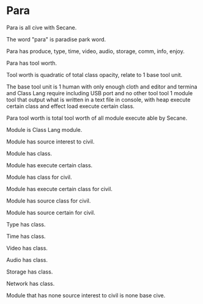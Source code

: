 # Para

Para is all cive with Secane.

The word "para" is paradise park word.

Para has produce, type, time, video, audio, storage, comm, info, enjoy.

Para has tool worth.

Tool worth is quadratic of total class opacity,
relate to 1 base tool unit.

The base tool unit is
1 human with only enough cloth and editor and termina and Class Lang require
including USB port and no other tool tool 1 module tool
that output what is written in a text file in console, with heap
execute certain class and effect load execute certain class.

Para tool worth is total tool worth of all module execute able by Secane.

Module is Class Lang module.

Module has source interest to civil.

Module has class.

Module has execute certain class.

Module has class for civil.

Module has execute certain class for civil.

Module has source class for civil.

Module has source certain for civil.

Type has class.

Time has class.

Video has class.

Audio has class.

Storage has class.

Network has class.

Module that has none source interest to civil is none base cive.
